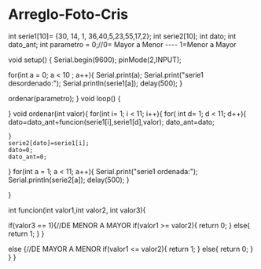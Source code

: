 # Arreglo-Foto-Cris

int serie1[10]= {30, 14, 1, 36,40,5,23,55,17,2};
int serie2[10];
int dato;
int dato_ant;
int parametro = 0;//0= Mayor a Menor ---- 1=Menor a Mayor

void setup() {
Serial.begin(9600); 
pinMode(2,INPUT);
  
  for(int a = 0; a < 10 ; a++){
    Serial.print(a);
    Serial.print("serie1 desordenado:");
    Serial.println(serie1[a]);
    delay(500);
  }
  
  ordenar(parametro);
}
void loop() {
 

}
void ordenar(int valor){
    for(int i= 1; i < 11; i++){
    for( int d= 1; d < 11; d++){
      dato=dato_ant+funcion(serie1[i],serie1[d],valor); 
      dato_ant=dato;     
      
    }
    serie2[dato]=serie1[i];
    dato=0;
    dato_ant=0;
  } 
  for(int a = 1; a < 11; a++){
    Serial.print("serie1 ordenada:");
    Serial.println(serie2[a]);
    delay(500);
  }

}

int funcion(int valor1,int valor2, int valor3){
  
  if(valor3 == 1){//DE MENOR A MAYOR
    if(valor1 >= valor2){
   return 0;
  }
  else{
   return 1; 
  } 
  }
 
  else {//DE MAYOR A MENOR
    if(valor1 <= valor2){
   return 1;
  }
  else{
   return 0; 
  }
  }
}
